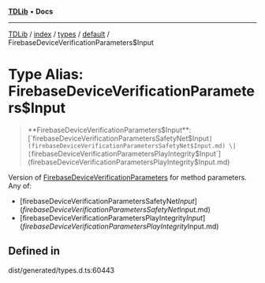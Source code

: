 [**TDLib**](../../../../../../README.md) • **Docs**

***

[TDLib](../../../../../../modules.md) / [index](../../../../../README.md) / [types](../../../README.md) / [default](../README.md) / FirebaseDeviceVerificationParameters$Input

# Type Alias: FirebaseDeviceVerificationParameters$Input

> **FirebaseDeviceVerificationParameters$Input**: [`firebaseDeviceVerificationParametersSafetyNet$Input`](firebaseDeviceVerificationParametersSafetyNet$Input.md) \| [`firebaseDeviceVerificationParametersPlayIntegrity$Input`](firebaseDeviceVerificationParametersPlayIntegrity$Input.md)

Version of [FirebaseDeviceVerificationParameters](FirebaseDeviceVerificationParameters.md) for method parameters.
Any of:
- [firebaseDeviceVerificationParametersSafetyNet$Input](firebaseDeviceVerificationParametersSafetyNet$Input.md)
- [firebaseDeviceVerificationParametersPlayIntegrity$Input](firebaseDeviceVerificationParametersPlayIntegrity$Input.md)

## Defined in

dist/generated/types.d.ts:60443
